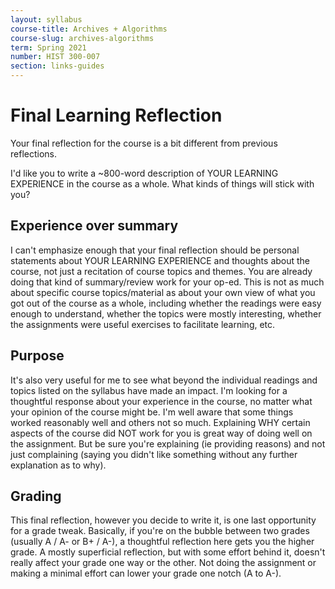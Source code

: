 ```yaml
---
layout: syllabus
course-title: Archives + Algorithms
course-slug: archives-algorithms
term: Spring 2021
number: HIST 300-007
section: links-guides
---
```


# Final Learning Reflection
Your final reflection for the course is a bit different from previous reflections.

I'd like you to write a ~800-word description of YOUR LEARNING EXPERIENCE in the course as a whole. What kinds of things will stick with you?

## Experience over summary
I can't emphasize enough that your final reflection should be personal statements about YOUR LEARNING EXPERIENCE and thoughts about the course, not just a recitation of course topics and themes. You are already doing that kind of summary/review work for your op-ed. This is not as much about specific course topics/material as about your own view of what you got out of the course as a whole, including whether the readings were easy enough to understand, whether the topics were mostly interesting, whether the assignments were useful exercises to facilitate learning, etc.

## Purpose
It's also very useful for me to see what beyond the individual readings and topics listed on the syllabus have made an impact. I'm looking for a thoughtful response about your experience in the course, no matter what your opinion of the course might be. I'm well aware that some things worked reasonably well and others not so much. Explaining WHY certain aspects of the course did NOT work for you is great way of doing well on the assignment. But be sure you're explaining (ie providing reasons) and not just complaining (saying you didn't like something without any further explanation as to why).

## Grading
This final reflection, however you decide to write it, is one last opportunity for a grade tweak. Basically, if you're on the bubble between two grades (usually A / A- or B+ / A-), a thoughtful reflection here gets you the higher grade. A mostly superficial reflection, but with some effort behind it, doesn't really affect your grade one way or the other. Not doing the assignment or making a minimal effort can lower your grade one notch (A to A-).
